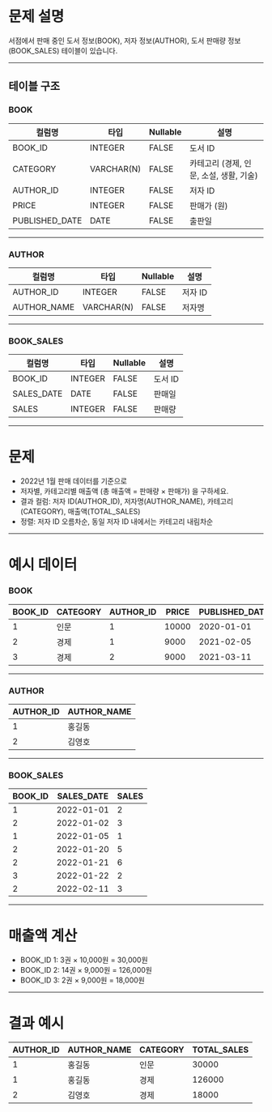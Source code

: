 # 문제 설명

서점에서 판매 중인 도서 정보(BOOK), 저자 정보(AUTHOR), 도서 판매량 정보(BOOK_SALES) 테이블이 있습니다.

---

## 테이블 구조

### BOOK

| 컬럼명        | 타입         | Nullable | 설명             |
|---------------|--------------|----------|------------------|
| BOOK_ID       | INTEGER      | FALSE    | 도서 ID          |
| CATEGORY      | VARCHAR(N)   | FALSE    | 카테고리 (경제, 인문, 소설, 생활, 기술) |
| AUTHOR_ID     | INTEGER      | FALSE    | 저자 ID          |
| PRICE         | INTEGER      | FALSE    | 판매가 (원)      |
| PUBLISHED_DATE| DATE         | FALSE    | 출판일           |

---

### AUTHOR

| 컬럼명       | 타입        | Nullable | 설명         |
|--------------|-------------|----------|--------------|
| AUTHOR_ID    | INTEGER     | FALSE    | 저자 ID      |
| AUTHOR_NAME  | VARCHAR(N)  | FALSE    | 저자명       |

---

### BOOK_SALES

| 컬럼명     | 타입       | Nullable | 설명         |
|------------|------------|----------|--------------|
| BOOK_ID    | INTEGER    | FALSE    | 도서 ID      |
| SALES_DATE | DATE       | FALSE    | 판매일       |
| SALES      | INTEGER    | FALSE    | 판매량       |

---

# 문제

- 2022년 1월 판매 데이터를 기준으로  
- 저자별, 카테고리별 매출액 (총 매출액 = 판매량 × 판매가) 을 구하세요.  
- 결과 컬럼: 저자 ID(AUTHOR_ID), 저자명(AUTHOR_NAME), 카테고리(CATEGORY), 매출액(TOTAL_SALES)  
- 정렬: 저자 ID 오름차순, 동일 저자 ID 내에서는 카테고리 내림차순

---

# 예시 데이터

### BOOK

| BOOK_ID | CATEGORY | AUTHOR_ID | PRICE | PUBLISHED_DATE |
|---------|----------|-----------|-------|----------------|
| 1       | 인문     | 1         | 10000 | 2020-01-01     |
| 2       | 경제     | 1         | 9000  | 2021-02-05     |
| 3       | 경제     | 2         | 9000  | 2021-03-11     |

---

### AUTHOR

| AUTHOR_ID | AUTHOR_NAME |
|-----------|-------------|
| 1         | 홍길동      |
| 2         | 김영호      |

---

### BOOK_SALES

| BOOK_ID | SALES_DATE  | SALES |
|---------|-------------|-------|
| 1       | 2022-01-01  | 2     |
| 2       | 2022-01-02  | 3     |
| 1       | 2022-01-05  | 1     |
| 2       | 2022-01-20  | 5     |
| 2       | 2022-01-21  | 6     |
| 3       | 2022-01-22  | 2     |
| 2       | 2022-02-11  | 3     |

---

# 매출액 계산

- BOOK_ID 1: 3권 × 10,000원 = 30,000원  
- BOOK_ID 2: 14권 × 9,000원 = 126,000원  
- BOOK_ID 3: 2권 × 9,000원 = 18,000원  

---

# 결과 예시

| AUTHOR_ID | AUTHOR_NAME | CATEGORY | TOTAL_SALES |
|-----------|-------------|----------|-------------|
| 1         | 홍길동      | 인문     | 30000       |
| 1         | 홍길동      | 경제     | 126000      |
| 2         | 김영호      | 경제     | 18000       |
